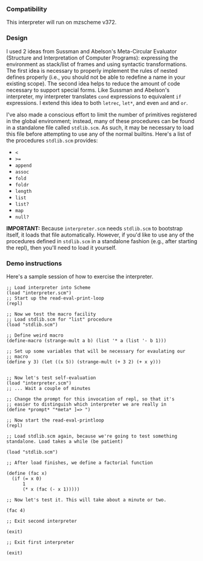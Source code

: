 ### Compatibility

This interpreter will run on mzscheme v372. 

### Design

I used 2 ideas from Sussman and Abelson's Meta-Circular Evaluator (Structure and Interpretation of Computer Programs): expressing
the environment as stack/list of frames and using syntactic
transformations. The first idea is necessary to properly implement the rules of nested defines properly (i.e., you should not be able to redefine a name in your existing scope). The second idea helps to reduce the amount of code necessary to support special forms. Like Sussman and Abelson's interpreter, my interpreter translates `cond` expressions to equivalent `if` expressions. I extend this idea to both `letrec`, `let*`, and even `and` and `or`.

I've also made a conscious effort to limit the number of primitives registered in the global environment; instead, many of
these procedures can be found in a standalone file called `stdlib.scm`. As such, it may be necessary to load this file before attempting to use any of the normal builtins. Here's a list of the procedures `stdlib.scm` provides:

 * `<`
 * `>=`
 * `append`
 * `assoc`
 * `fold`
 * `foldr`
 * `length`
 * `list`
 * `list?`
 * `map`
 * `null?`

__IMPORTANT:__ Because `interpreter.scm` needs `stdlib.scm` to
bootstrap itself, it loads that file automatically. However, if
you'd like to use any of the procedures defined in `stdlib.scm` in a standalone fashion (e.g., after starting the repl), then you'll need to load it yourself.

### Demo instructions

Here's a sample session of how to exercise the interpreter.


    ;; Load interpreter into Scheme
    (load "interpreter.scm")
    ;; Start up the read-eval-print-loop
    (repl)
    
    ;; Now we test the macro facility
    ;; Load stdlib.scm for "list" procedure
    (load "stdlib.scm")
    
    ;; Define weird macro
    (define-macro (strange-mult a b) (list '* a (list '- b 1)))
    
    ;; Set up some variables that will be necessary for evaulating our
    ;; macro
    (define y 3) (let ((x 5)) (strange-mult (+ 3 2) (+ x y)))
    
    
    ;; Now let's test self-evaluation
    (load "interpreter.scm")
    ;; ... Wait a couple of minutes
    
    ;; Change the prompt for this invocation of repl, so that it's
    ;; easier to distinguish which interpreter we are really in
    (define *prompt* "*meta* ]=> ")
    
    ;; Now start the read-eval-printloop
    (repl)
    
    ;; Load stdlib.scm again, because we're going to test something standalone. Load takes a while (be patient)
    
    (load "stdlib.scm")
    
    ;; After load finishes, we define a factorial function
    
    (define (fac x)
      (if (= x 0)
          1
          (* x (fac (- x 1)))))
    
    ;; Now let's test it. This will take about a minute or two.
    
    (fac 4)
    
    ;; Exit second interpreter
    
    (exit)
    
    ;; Exit first interpreter
    
    (exit)
